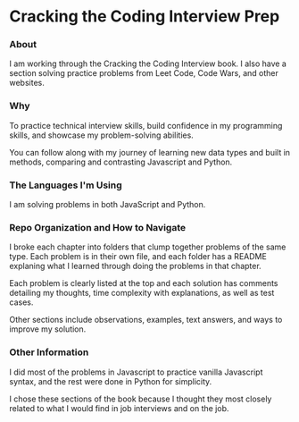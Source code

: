 # Cracking the Coding Interview Prep
### About
I am working through the Cracking the Coding Interview book. I also have a section solving practice problems from Leet Code, Code Wars, and other websites.

### Why
To practice technical interview skills, build confidence in my programming skills, and showcase my problem-solving abilities.

You can follow along with my journey of learning new data types and built in methods, comparing and contrasting Javascript and Python.

### The Languages I'm Using
I am solving problems in both JavaScript and Python.

### Repo Organization and How to Navigate
I broke each chapter into folders that clump together problems of the same type. Each problem is in their own file, and each folder has a README explaning what I learned through doing the problems in that chapter.

Each problem is clearly listed at the top and each solution has comments detailing my thoughts, time complexity with explanations, as well as test cases. 

Other sections include observations, examples, text answers, and ways to improve my solution.

### Other Information
I did most of the problems in Javascript to practice vanilla Javascript syntax, and the rest were done in Python for simplicity.

I chose these sections of the book because I thought they most closely related to what I would find in job interviews and on the job.



